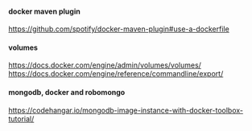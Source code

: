 #### docker maven plugin
https://github.com/spotify/docker-maven-plugin#use-a-dockerfile

#### volumes
https://docs.docker.com/engine/admin/volumes/volumes/
https://docs.docker.com/engine/reference/commandline/export/

#### mongodb, docker and robomongo
https://codehangar.io/mongodb-image-instance-with-docker-toolbox-tutorial/
